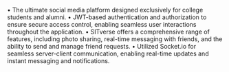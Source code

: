 • The ultimate social media platform designed exclusively for college students and alumni.
• JWT-based authentication and authorization to ensure secure access control, enabling seamless user interactions throughout the application.
• SITverse offers a comprehensive range of features, including photo sharing, real-time messaging with friends, and the ability to send and manage friend requests.
• Utilized Socket.io for seamless server-client communication, enabling real-time updates and instant messaging and notifications.
